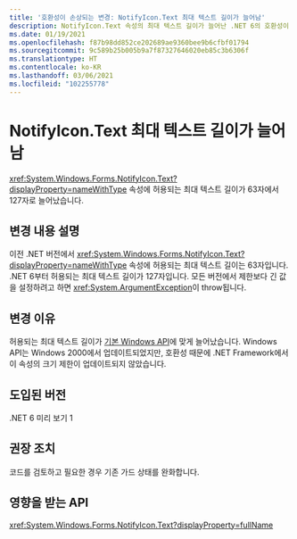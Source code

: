 ```yaml
---
title: '호환성이 손상되는 변경: NotifyIcon.Text 최대 텍스트 길이가 늘어남'
description: NotifyIcon.Text 속성의 최대 텍스트 길이가 늘어난 .NET 6의 호환성이 손상되는 변경에 관해 알아봅니다.
ms.date: 01/19/2021
ms.openlocfilehash: f87b98dd852ce202689ae9360bee9b6cfbf01794
ms.sourcegitcommit: 9c589b25b005b9a7f87327646020eb85c3b6306f
ms.translationtype: HT
ms.contentlocale: ko-KR
ms.lasthandoff: 03/06/2021
ms.locfileid: "102255778"
---
```

# <a name="notifyicontext-maximum-text-length-increased"></a>NotifyIcon.Text 최대 텍스트 길이가 늘어남

<xref:System.Windows.Forms.NotifyIcon.Text?displayProperty=nameWithType> 속성에 허용되는 최대 텍스트 길이가 63자에서 127자로 늘어났습니다.

## <a name="change-description"></a>변경 내용 설명

이전 .NET 버전에서 <xref:System.Windows.Forms.NotifyIcon.Text?displayProperty=nameWithType> 속성에 허용되는 최대 텍스트 길이는 63자입니다. .NET 6부터 허용되는 최대 텍스트 길이가 127자입니다. 모든 버전에서 제한보다 긴 값을 설정하려고 하면 <xref:System.ArgumentException>이 throw됩니다.

## <a name="reason-for-change"></a>변경 이유

허용되는 최대 텍스트 길이가 [기본 Windows API](/windows/win32/api/shellapi/ns-shellapi-notifyicondataw#nif_showtip-0x00000080)에 맞게 늘어났습니다. Windows API는 Windows 2000에서 업데이트되었지만, 호환성 때문에 .NET Framework에서 이 속성의 크기 제한이 업데이트되지 않았습니다.

## <a name="version-introduced"></a>도입된 버전

.NET 6 미리 보기 1

## <a name="recommended-action"></a>권장 조치

코드를 검토하고 필요한 경우 기존 가드 상태를 완화합니다.

## <a name="affected-apis"></a>영향을 받는 API

<xref:System.Windows.Forms.NotifyIcon.Text?displayProperty=fullName>

<!--

### Affected APIs

- `P:System.Windows.Forms.NotifyIcon.Text`

### Category

Windows Forms

-->
